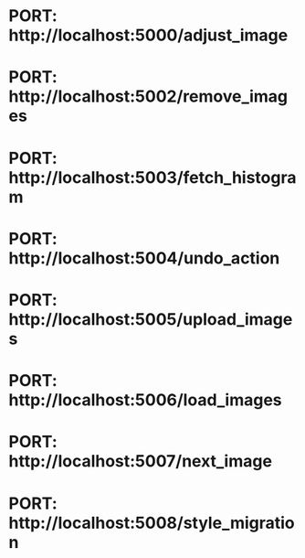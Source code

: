 # PORT: http://localhost:5000/adjust_image

# PORT: http://localhost:5002/remove_images

# PORT: http://localhost:5003/fetch_histogram

# PORT: http://localhost:5004/undo_action

# PORT: http://localhost:5005/upload_images

# PORT: http://localhost:5006/load_images

# PORT: http://localhost:5007/next_image

# PORT: http://localhost:5008/style_migration
